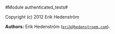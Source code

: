 

#Module authenticated_tests#


Copyright (c) 2012 Erik Hedenstr&ouml;m

__Authors:__ Erik Hedenstr&ouml;m ([`erik@hedenstroem.com`](mailto:erik@hedenstroem.com)).